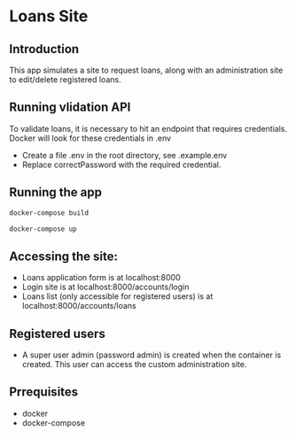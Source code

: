 # Loans Site

## Introduction

This app simulates a site to request loans, along with an administration site to edit/delete registered loans.

## Running vlidation API

To validate loans, it is necessary to hit an endpoint that requires credentials. Docker will look for these credentials in .env

- Create a file .env in the root directory, see .example.env
- Replace correctPassword with the required credential. 

## Running the app
``` bash
docker-compose build
```
``` bash
docker-compose up
```
## Accessing the site:
- Loans application form is at localhost:8000 
- Login site is at localhost:8000/accounts/login
- Loans list (only accessible for registered users) is at localhost:8000/accounts/loans

## Registered users
- A super user admin (password admin) is created when the container is created. This user can access the custom administration site. 


## Prrequisites
- docker
- docker-compose